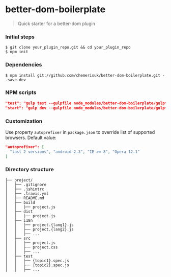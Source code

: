 # better-dom-boilerplate
> Quick starter for a better-dom plugin

### Initial steps

```
$ git clone your_plugin_repo.git && cd your_plugin_repo
$ npm init
```

### Dependencies

```
$ npm install git://github.com/chemerisuk/better-dom-boilerplate.git --save-dev
```

### NPM scripts

```json
"test": "gulp test --gulpfile node_modules/better-dom-boilerplate/gulpfile.js --cwd .",
"start": "gulp dev --gulpfile node_modules/better-dom-boilerplate/gulpfile.js --cwd ."
```

### Customization
Use property `autoprefixer` in `package.json` to override list of supported browsers. Default value:

```json
"autoprefixer": [
  "last 2 versions", "android 2.3", "IE >= 8", "Opera 12.1"
]
```

### Directory structure
```
├── project/
│   ├── .gitignore
│   ├── .jshintrc
│   ├── .travis.yml
│   ├── README.md
│   ├── build
│   │   ├── project.js
│   ├── dist
│   │   ├── project.js
│   ├── i18n
│   │   ├── project.{lang1}.js
│   │   ├── project.{lang2}.js
│   │   ├── ...
│   ├── src
│   │   ├── project.js
│   │   ├── project.css
│   │   ├── ...
│   ├── test
│   │   ├── {topic1}.spec.js
│   │   ├── {topic2}.spec.js
│   │   ├── ...
```